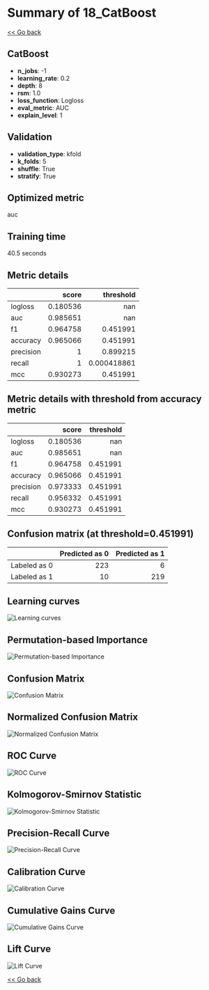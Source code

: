 # Summary of 18_CatBoost

[<< Go back](../README.md)


## CatBoost
- **n_jobs**: -1
- **learning_rate**: 0.2
- **depth**: 8
- **rsm**: 1.0
- **loss_function**: Logloss
- **eval_metric**: AUC
- **explain_level**: 1

## Validation
 - **validation_type**: kfold
 - **k_folds**: 5
 - **shuffle**: True
 - **stratify**: True

## Optimized metric
auc

## Training time

40.5 seconds

## Metric details
|           |    score |     threshold |
|:----------|---------:|--------------:|
| logloss   | 0.180536 | nan           |
| auc       | 0.985651 | nan           |
| f1        | 0.964758 |   0.451991    |
| accuracy  | 0.965066 |   0.451991    |
| precision | 1        |   0.899215    |
| recall    | 1        |   0.000418861 |
| mcc       | 0.930273 |   0.451991    |


## Metric details with threshold from accuracy metric
|           |    score |   threshold |
|:----------|---------:|------------:|
| logloss   | 0.180536 |  nan        |
| auc       | 0.985651 |  nan        |
| f1        | 0.964758 |    0.451991 |
| accuracy  | 0.965066 |    0.451991 |
| precision | 0.973333 |    0.451991 |
| recall    | 0.956332 |    0.451991 |
| mcc       | 0.930273 |    0.451991 |


## Confusion matrix (at threshold=0.451991)
|              |   Predicted as 0 |   Predicted as 1 |
|:-------------|-----------------:|-----------------:|
| Labeled as 0 |              223 |                6 |
| Labeled as 1 |               10 |              219 |

## Learning curves
![Learning curves](learning_curves.png)

## Permutation-based Importance
![Permutation-based Importance](permutation_importance.png)
## Confusion Matrix

![Confusion Matrix](confusion_matrix.png)


## Normalized Confusion Matrix

![Normalized Confusion Matrix](confusion_matrix_normalized.png)


## ROC Curve

![ROC Curve](roc_curve.png)


## Kolmogorov-Smirnov Statistic

![Kolmogorov-Smirnov Statistic](ks_statistic.png)


## Precision-Recall Curve

![Precision-Recall Curve](precision_recall_curve.png)


## Calibration Curve

![Calibration Curve](calibration_curve_curve.png)


## Cumulative Gains Curve

![Cumulative Gains Curve](cumulative_gains_curve.png)


## Lift Curve

![Lift Curve](lift_curve.png)



[<< Go back](../README.md)
